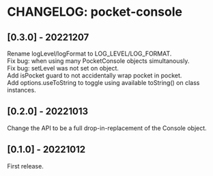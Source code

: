 # CHANGELOG: pocket-console

## [0.3.0] - 20221207
Rename logLevel/logFormat to LOG_LEVEL/LOG_FORMAT.  
Fix bug: when using many PocketConsole objects simultanously.  
Fix bug: setLevel was not set on object.  
Add isPocket guard to not accidentally wrap pocket in pocket.  
Add options.useToString to toggle using available toString() on class instances.  

## [0.2.0] - 20221013
Change the API to be a full drop-in-replacement of the Console object.

## [0.1.0] - 20221012
First release.
